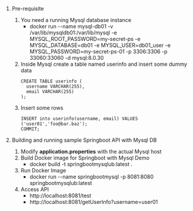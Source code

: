 
1. Pre-requisite 
   1. You need a running Mysql database instance  
      * docker run --name mysql-db01 -v /var/lib/mysqldb01:/var/lib/mysql -e MYSQL_ROOT_PASSWORD=my-secret-ps -e MYSQL_DATABASE=db01 -e MYSQL_USER=db01_user -e MYSQL_PASSWORD=my-secret-ps-01 -p 3306:3306 -p 33060:33060 -d mysql:8.0.30
   2. Inside Mysql create a table named userinfo and insert some dummy data
      ```
      CREATE TABLE userinfo (  
        username VARCHAR(255),
        email VARCHAR(255)
      );
      ```
   3. Insert some rows 
      ```
      INSERT into userinfo(username, email) VALUES ('user01','foo@bar.baz');
      COMMIT;
      ```


2. Building and running sample Springboot API with Mysql DB
   1. Modify **application.properties** with the actual Mysql host
   2. Build Docker image for Springboot with Mysql Demo 
      * docker build -t springbootmysqlub:latest .
   3. Run Docker Image
      * docker run --name springbootmysql -p 8081:8080 springbootmysqlub:latest
   4. Access API
      * http://localhost:8081/test
      * http://localhost:8081/getUserInfo?username=user01
